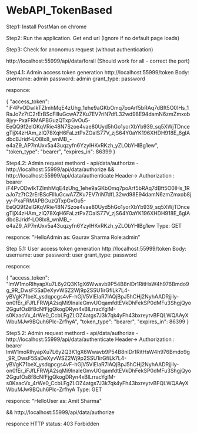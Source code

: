 # WebAPI_TokenBased

Step1: Install PostMan on chrome


Step2: Run the application. Get end url (Ignore if no default page loads)


Step3: Check for anonomus request (without authentication)

http://localhost:55999/api/data/forall (Should work for all - correct the port)


Step4.1: Admin access token generation http://localhost:55999/token
Body: 
username: admin
password: admin
grant_type: password

responce: 

{
    "access_token": "iF4PvODwIkTZImhMqE4zUhg_1ehe9aGKbOmq7poArf5bRAq7dBft5O0IHs_1RaJo7z7tC2rErBScFllIuGcwA7ZKu7EV7riN7dfL32wd98E94damN6zmZmxob8jyy-PxaFRMAPBGuzQTxpGvOu5-EeQQ9f2elGKqVRie48N7Szoe4vae80Uyd5hGo1yorXbYb939_sq5XWjTDncegTijX4zHAm_zIQ78XqH6FaLztPxZOaIS77V_zjS64Y0aYK196XHDH918E_6gIAdbcBJridf-LO8Ix8_wnMB_-e4aZ9_AP7mUxv5a43uqzyfn6YzylHKvRKzh_yZLObYHlBg1ew",
    "token_type": "bearer",
    "expires_in": 86399
}


Step4.2: Admin request methord - api/data/authorize - http://localhost:55999/api/data/authorize && http://localhost:55999/api/data/authenticate
Header-> Authorization : bearer iF4PvODwIkTZImhMqE4zUhg_1ehe9aGKbOmq7poArf5bRAq7dBft5O0IHs_1RaJo7z7tC2rErBScFllIuGcwA7ZKu7EV7riN7dfL32wd98E94damN6zmZmxob8jyy-PxaFRMAPBGuzQTxpGvOu5-EeQQ9f2elGKqVRie48N7Szoe4vae80Uyd5hGo1yorXbYb939_sq5XWjTDncegTijX4zHAm_zIQ78XqH6FaLztPxZOaIS77V_zjS64Y0aYK196XHDH918E_6gIAdbcBJridf-LO8Ix8_wnMB_-e4aZ9_AP7mUxv5a43uqzyfn6YzylHKvRKzh_yZLObYHlBg1ew
Type: GET

responce: 
"HelloAdmin as: Gaurav Sharma Role:admin"



Step 5.1: User access token generation http://localhost:55999/token
Body: 
username: user
password: user
grant_type: password

responce: 

{
    "access_token": "lmW1moRIhyapXu7L6y2Q3K1gX6Wwavb9P54B8nlDr1RitHsW4h976Bmdo9g_9R_DwsF5SaDeXyvWSZ2Wj9p2SSU1irGfiLk7L4-yBVgK71beX_ysdqpcgs4vF-hGjV5VlEIaR7lAQjBpJ5hCHj2NyhAADRjjily-on0fEr_iFJfLFRWjA2sqMi9InaIeGmvUOqamfdtEVkDhFekSP0dMFu3ShgjQyo2GgufOs8f8cNfFjgQkogDRyn4xBlLrracYglM-s0KaacVx_4rWe0_CcbLFgZLOZ4atgs7J3k7qk4yFh43bxreytvBFQLWQAAyXWbuMJw9BQuh6PIc-ZrfhyA",
    "token_type": "bearer",
    "expires_in": 86399
}

Step5.2: Admin request methord - api/data/authorize - http://localhost:55999/api/data/authenticate 
Header-> Authorization : bearer lmW1moRIhyapXu7L6y2Q3K1gX6Wwavb9P54B8nlDr1RitHsW4h976Bmdo9g_9R_DwsF5SaDeXyvWSZ2Wj9p2SSU1irGfiLk7L4-yBVgK71beX_ysdqpcgs4vF-hGjV5VlEIaR7lAQjBpJ5hCHj2NyhAADRjjily-on0fEr_iFJfLFRWjA2sqMi9InaIeGmvUOqamfdtEVkDhFekSP0dMFu3ShgjQyo2GgufOs8f8cNfFjgQkogDRyn4xBlLrracYglM-s0KaacVx_4rWe0_CcbLFgZLOZ4atgs7J3k7qk4yFh43bxreytvBFQLWQAAyXWbuMJw9BQuh6PIc-ZrfhyA
Type: GET

responce: 
"HelloUser as: Amit Sharma"

&& http://localhost:55999/api/data/authorize

responce
HTTP status: 403 Forbidden
